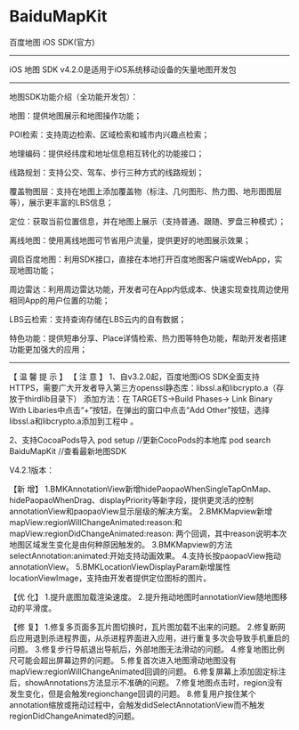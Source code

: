 # BaiduMapKit

百度地图 iOS SDK(官方)

--------------------------------------------------------------------------------------

iOS 地图 SDK v4.2.0是适用于iOS系统移动设备的矢量地图开发包

--------------------------------------------------------------------------------------

地图SDK功能介绍（全功能开发包）：

地图：提供地图展示和地图操作功能；

POI检索：支持周边检索、区域检索和城市内兴趣点检索；

地理编码：提供经纬度和地址信息相互转化的功能接口；

线路规划：支持公交、驾车、步行三种方式的线路规划；

覆盖物图层：支持在地图上添加覆盖物（标注、几何图形、热力图、地形图图层等），展示更丰富的LBS信息；

定位：获取当前位置信息，并在地图上展示（支持普通、跟随、罗盘三种模式）；

离线地图：使用离线地图可节省用户流量，提供更好的地图展示效果；

调启百度地图：利用SDK接口，直接在本地打开百度地图客户端或WebApp，实现地图功能；

周边雷达：利用周边雷达功能，开发者可在App内低成本、快速实现查找周边使用相同App的用户位置的功能；

LBS云检索：支持查询存储在LBS云内的自有数据；

特色功能：提供短串分享、Place详情检索、热力图等特色功能，帮助开发者搭建功能更加强大的应用；


--------------------------------------------------------------------------------------
 
 
 【 温 馨 提 示 】
 【 注 意 】
 1、自v3.2.0起，百度地图iOS SDK全面支持HTTPS，需要广大开发者导入第三方openssl静态库：libssl.a和libcrypto.a（存放于thirdlib目录下）
 添加方法：在 TARGETS->Build Phases-> Link Binary With Libaries中点击“+”按钮，在弹出的窗口中点击“Add Other”按钮，选择libssl.a和libcrypto.a添加到工程中 。
 
 2、支持CocoaPods导入
 pod setup //更新CocoPods的本地库
 pod search BaiduMapKit  //查看最新地图SDK
 

V4.2.1版本：

【新 增】
1.BMKAnnotationView新增hidePaopaoWhenSingleTapOnMap、hidePaopaoWhenDrag、displayPriority等新字段，提供更灵活的控制annotationView和paopaoView显示层级的解决方案。
2.BMKMapview新增 mapView:regionWillChangeAnimated:reason:和 mapView:regionDidChangeAnimated:reason: 两个回调，其中reason说明本次地图区域发生变化是由何种原因触发的。
3.BMKMapview的方法selectAnnotation:animated:开始支持动画效果。
4.支持长按paopaoView拖动annotationView。
5.BMKLocationViewDisplayParam新增属性locationViewImage，支持由开发者提供定位图标的图片。

【优 化】
1.提升底图加载渲染速度。
2.提升拖动地图时annotationView随地图移动的平滑度。

【修 复】
1.修复多页面多瓦片图切换时，瓦片图加载不出来的问题。
2.修复断网后应用退到杀进程界面，从杀进程界面进入应用，进行重复多次会导致手机重启的问题。
3.修复步行导航退出导航后，外部地图无法滑动的问题。
4.修复地图比例尺可能会超出屏幕边界的问题。
5.修复首次进入地图滑动地图没有mapView:regionWillChangeAnimated回调的问题。
6.修复屏幕上添加固定标注后，showAnnotations方法显示不准确的问题。
7.修复地图点击时，region没有发生变化，但是会触发regionchange回调的问题。
8.修复用户按住某个annotation缩放或拖动过程中，会触发didSelectAnnotationView而不触发regionDidChangeAnimated的问题。
